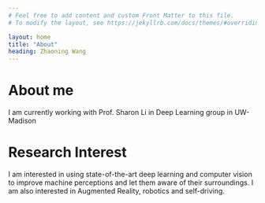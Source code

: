 ```yaml
---
# Feel free to add content and custom Front Matter to this file.
# To modify the layout, see https://jekyllrb.com/docs/themes/#overriding-theme-defaults

layout: home
title: "About"
heading: Zhaoning Wang
---
```


# About me

I am currently working with Prof. Sharon Li in Deep Learning group in UW-Madison

# Research Interest

I am interested in using state-of-the-art deep learning and computer vision to improve machine perceptions and let them aware of their surroundings. I am also interested in Augmented Reality, robotics and self-driving. 